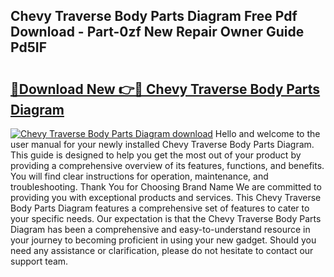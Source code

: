 ## Chevy Traverse Body Parts Diagram Free Pdf Download - Part-0zf New Repair Owner Guide Pd5IF

# <h2><a href="http://dflj9v.blite.top/?on=Chevy+Traverse+Body+Parts+Diagram">🔗Download New 👉🔴 Chevy Traverse Body Parts Diagram</a></h2>

[![Chevy Traverse Body Parts Diagram download](https://i.imgur.com/lujVjoI.png)](http://dflj9v.blite.top/?on=Chevy+Traverse+Body+Parts+Diagram)
Hello and welcome to the user manual for your newly installed Chevy Traverse Body Parts Diagram. This guide is designed to help you get the most out of your product by providing a comprehensive overview of its features, functions, and benefits. You will find clear instructions for operation, maintenance, and troubleshooting. Thank You for Choosing Brand Name We are committed to providing you with exceptional products and services. This Chevy Traverse Body Parts Diagram features a comprehensive set of features to cater to your specific needs. Our expectation is that the Chevy Traverse Body Parts Diagram has been a comprehensive and easy-to-understand resource in your journey to becoming proficient in using your new gadget. Should you need any assistance or clarification, please do not hesitate to contact our support team.
